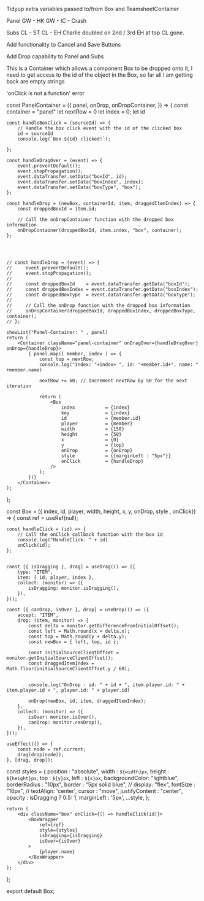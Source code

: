 Tidyup extra variables passed to/from Box and TeamsheetContainer

Panel
GW - HK
GW - IC - Crash

Subs
CL - ST
CL - EH Charlie doubled on 2nd / 3rd EH at top CL gone.

Add functionality to Cancel and Save Buttons

Add Drop capability to Panel and Subs


This is a Container which allows a component Box to be dropped onto it, I need to get access to the id of the object in the Box, so far all I am getting back are empty strings


'onClick is not a function' error


const PanelContainer = ({ panel, onDrop, onDropContainer, }) => {
const container = "panel"
let nextRow = 0
let index = 0;
let id

    const handleBoxClick = (sourceId) => {
        // Handle the box click event with the id of the clicked box
        id = sourceId
        console.log(`Box ${id} clicked!`);

    };

    const handleDragOver = (event) => {
        event.preventDefault();
        event.stopPropagation();
        event.dataTransfer.setData("boxId", id);
        event.dataTransfer.setData("boxIndex", index);
        event.dataTransfer.setData("boxType", "box");
    };

    const handleDrop = (newBox, containerId, item, draggedItemIndex) => {
        const droppedBoxId = item.id;

        // Call the onDropContainer function with the dropped box information
        onDropContainer(droppedBoxId, item.index, "box", container);
    };




    // const handleDrop = (event) => {
    //     event.preventDefault();
    //     event.stopPropagation();
    //
    //     const droppedBoxId    = event.dataTransfer.getData("boxId");
    //     const droppedBoxIndex = event.dataTransfer.getData("boxIndex");
    //     const droppedBoxType  = event.dataTransfer.getData("boxType");
    //
    //     // Call the onDrop function with the dropped box information
    //     onDropContainer(droppedBoxId, droppedBoxIndex, droppedBoxType, container);
    // };

    showList("Panel-Container: " , panel)
    return (
        <Container className="panel-container" onDragOver={handleDragOver} onDrop={handleDrop}>
            { panel.map(( member, index ) => {
                const top = nextRow;
                console.log("Index: "+index+ ", id: "+member.id+", name: " +member.name)

                nextRow += 60; // Increment nextRow by 50 for the next iteration

                return (
                    <Box
                        index           = {index}
                        key             = {index}
                        id              = {member.id}
                        player          = {member}
                        width           = {150}
                        height          = {50}
                        x               = {0}
                        y               = {top}
                        onDrop          = {onDrop}
                        style           = {{marginLeft : "5px"}}
                        onClick         = {handleDrop}
                    />
                );
            })}
        </Container>
    );
};



const Box = ({ index, id, player, width, height, x, y, onDrop, style , onClick}) => {
const ref = useRef(null);

    const handleClick = (id) => {
        // Call the onClick callback function with the box id
        console.log("HandleClick: " + id)
        onClick(id);
    };


    const [{ isDragging }, drag] = useDrag(() => ({
        type: "ITEM",
        item: { id, player, index },
        collect: (monitor) => ({
            isDragging: monitor.isDragging(),
        }),
    }));

    const [{ canDrop, isOver }, drop] = useDrop(() => ({
        accept: "ITEM",
        drop: (item, monitor) => {
            const delta = monitor.getDifferenceFromInitialOffset();
            const left = Math.round(x + delta.x);
            const top = Math.round(y + delta.y);
            const newBox = { left, top, id };

            const initialSourceClientOffset = monitor.getInitialSourceClientOffset();
            const draggedItemIndex = Math.floor(initialSourceClientOffset.y / 60);


            console.log("OnDrop - id: " + id + ", item.player.id: " + item.player.id + ", player.id: " + player.id)

            onDrop(newBox, id, item, draggedItemIndex);
        },
        collect: (monitor) => ({
            isOver: monitor.isOver(),
            canDrop: monitor.canDrop(),
        }),
    }));

    useEffect(() => {
        const node = ref.current;
        drag(drop(node));
    }, [drag, drop]);

const styles = {
position       : "absolute",
width          : `${width}px`,
height         : `${height}px`,
top            : `${y}px`,
left           : `${x}px`,
backgroundColor: "lightblue",
borderRadius   : "10px",
border         : "5px solid blue",
// display: "flex",
fontSize       : "16px",
// textAlign: 'center',
cursor         : "move",
justifyContent : "center",
opacity        : isDragging ? 0.5: 1,
marginLeft     : '5px',
...style,
};

    return (
        <div className="box" onClick={() => handleClick(id)}>
            <BoxWrapper
                ref={ref}
                style={styles}
                isDragging={isDragging}
                isOver={isOver}
            >
                {player.name}
            </BoxWrapper>
        </div>
    );
};

export default Box;
